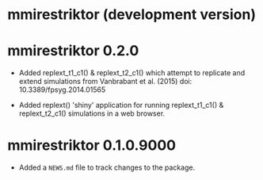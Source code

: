 # mmirestriktor (development version)

# mmirestriktor 0.2.0

* Added replext_t1_c1() & replext_t2_c1() which attempt to replicate and extend
  simulations from Vanbrabant et al. (2015) doi: 10.3389/fpsyg.2014.01565
  
* Added replext() 'shiny' application for running replext_t1_c1() & replext_t2_c1()
  simulations in a web browser.

# mmirestriktor 0.1.0.9000

* Added a `NEWS.md` file to track changes to the package.

